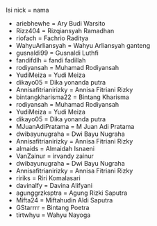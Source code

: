 Isi nick = nama

- ariebhewhe = Ary Budi Warsito
- Rizz404 = Rizqiansyah Ramadhan
- riofach = Fachrio Raditya
- WahyuArliansyah = Wahyu Arliansyah ganteng
- gusnaldi99 = Gusnaldi Luthfi
- fandifdlh = fandi fadillah
- rodiyansah = Muhamad Rodiyansah
- YudiMeiza = Yudi Meiza
- dikayo05 = Dika yonanda putra
- Annisafitrianirizky = Annisa Fitriani Rizky
- bintangkharisma22 = Bintang Kharisma
- rodiyansah = Muhamad Rodiyansah
- YudiMeiza = Yudi Meiza
- dikayo05 = Dika yonanda putra
- MJuanAdiPratama = M Juan Adi Pratama
- dwibayunugraha = Dwi Bayu Nugraha
- Annisafitrianirizky = Annisa Fitriani Rizky
- almaids = Almaidah Isnaeni
- VanZainur = irvandy zainur
- dwibayunugraha = Dwi Bayu Nugraha
- Annisafitrianirizky = Annisa Fitriani Rizky
- ririks = Riri Komalasari
- davinalfy = Davina Alifyani
- agunggrzksptra = Agung Rizki Saputra
- Mifta24 = Miftahudin Aldi Saputra
- GStarrrr = Bintang Poetra
- tirtwhyu = Wahyu Nayoga
